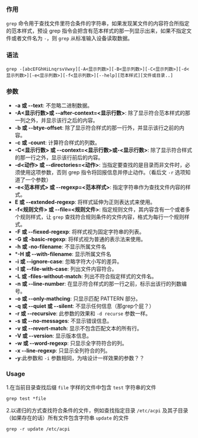 ### 作用

`grep` 命令用于查找文件里符合条件的字符串，如果发现某文件的内容符合所指定的范本样式，预设 grep 指令会把含有范本样式的那一列显示出来，如果不指定文件或者文件名为 `-`，则 `grep` 从标准输入设备读取数据。

### 语法
```shell
grep -[abcEFGhHiLnqrsvVwxy][-A<显示列数>][-B<显示列数>][-C<显示列数>][-d<显示列数>][-e<显示列数>][-f<显示列数>][--help][范本样式][文件或目录..]
```

### 参数

+ **-a 或 --text**: 不忽略二进制数据。
+ **-A<显示行数>或 --after-context=<显示行数>**: 除了显示符合范本样式的那一列之外，并显示该行之后的内容。
+ **-b 或 --btye-offset**: 除了显示符合样式的那一行外，并显示该行之前的内容。
+ **-c 或 -count**: 计算符合样式的列数。
+ **-C<显示行数> 或 --context=<显示行数>或-<显示行数>**: 除了显示符合样式的那一行之外，显示该行前后的内容。
+ **-d<动作> 或 --directories=<动作>**: 当指定要查找的是目录而非文件时，必须使用这项参数，否则 grep 指令将回报信息并停止动作。（看后文 `-r` 选项知道了一个参数）
+ **-e<范本样式> 或 --regexp=<范本样式>**: 指定字符串作为查找文件内容的样式。
+ **E 或 --extended-regexp**: 将样式延伸为正则表达式来使用。
+ **-f<规则文件> 或 --file=<规则文件>**: 指定规则文件，其内容含有一个或者多个规则样式，让 `grep` 查找符合规则条件的文件内容，格式为每行一个规则样式。
+ **-F 或 --fiexed-regexp**: 将样式视为固定字符串的列表。
+ **-G 或 -basic-regexp**: 将样式视为普通的表示法来使用。
+ **-h 或 -no-filename**: 不显示所属文件名
+ ***-H 或 --with-filename**: 显示所属文件名
+ **-i 或 --ignore-case**: 忽略字符大小写的差异。
+ **-I 或 --file-with-case**: 列出文件内容符合。
+ **-L 或 -files-without-match**: 列出不符合指定样式的文件名。
+ **-n 或 --line-number**: 在显示符合样式的那一行之前，标示出该行的列数编号。
+ **-o 或 --only-mathcing**: 只显示匹配 PATTERN 部分。
+ **-q 或 --quiet 或 --silent**: 不显示任何信息（那grep个屁？）
+ **-r 或 --recursive**: 此参数的效果和 `-d recurse` 参数一样。
+ **-s 或 --no-messages**: 不显示错误信息。
+ **-v 或 --revert-match**: 显示不包含匹配文本的所有行。
+ **-V 或 --version**: 显示版本信息。
+ **-w 或 --word-regexp**: 只显示全字符符合的列。
+ **-x --line-regexp**: 只显示全列符合的列。
+ **-y**:此参数和 `-i` 参数相同，为啥设计一样效果的参数？？

### Usage

1.在当前目录查找后缀 `file` 字样的文件中包含 `test` 字符串的文件
```shell
grep test *file
```

2.以递归的方式查找符合条件的文件，例如查找指定目录 `/etc/acpi` 及其子目录（如果存在的话）所有文件包含字符串 `update` 的文件
```shell
grep -r update /etc/acpi
```
